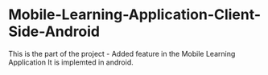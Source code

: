 # Mobile-Learning-Application-Client-Side-Android
This is the part of the project - Added feature in the Mobile Learning Application 
It is implemted in android.

